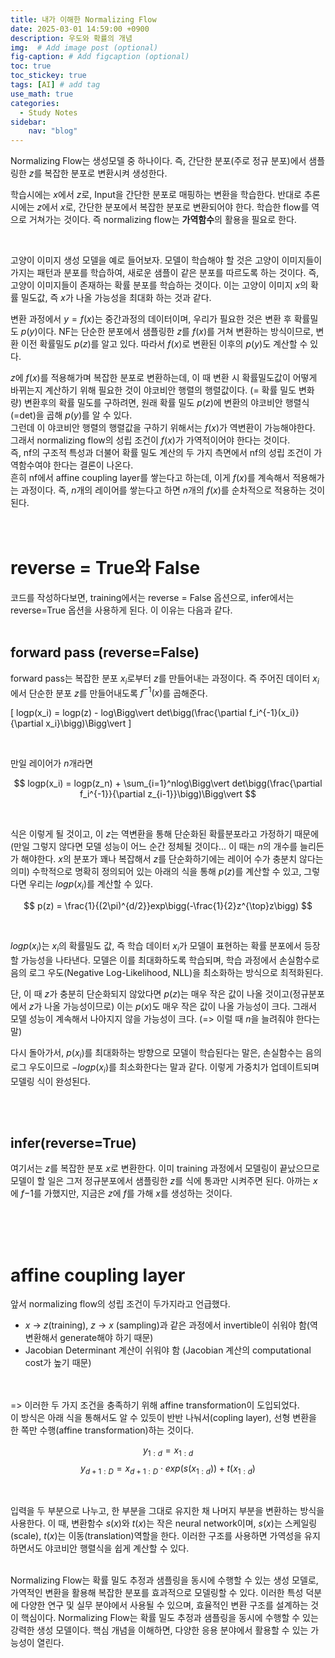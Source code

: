 ```yaml
---
title: 내가 이해한 Normalizing Flow
date: 2025-03-01 14:59:00 +0900
description: 우도와 확률의 개념
img:  # Add image post (optional)
fig-caption: # Add figcaption (optional)
toc: true
toc_stickey: true
tags: [AI] # add tag
use_math: true
categories:
  - Study Notes
sidebar:
    nav: "blog"
---
```



Normalizing Flow는 생성모델 중 하나이다. 즉, 간단한 분포(주로 정규 분포)에서 샘플링한 $z$를 복잡한 분포로 변환시켜 생성한다. <br/>

학습시에는 $x$에서 $z$로, Input을 간단한 분포로 매핑하는 변환을 학습한다. 반대로 추론시에는 $z$에서 $x$로, 간단한 분포에서 복잡한 분포로 변환되어야 한다. 학습한 flow를 역으로 거쳐가는 것이다. 즉 normalizing flow는 **가역함수**의 활용을 필요로 한다. 

<br/>

고양이 이미지 생성 모델을 예로 들어보자. 모델이 학습해야 할 것은 고양이 이미지들이 가지는 패턴과 분포를 학습하여, 새로운 샘플이 같은 분포를 따르도록 하는 것이다. 즉, 고양이 이미지들이 존재하는 확률 분포를 학습하는 것이다. 이는 고양이 이미지 $x$의 확률 밀도값, 즉 $x$가 나올 가능성을 최대화 하는 것과 같다.
<br/>

변환 과정에서 $y = f(x)$는 중간과정의 데이터이며, 우리가 필요한 것은 변환 후 확률밀도 $p(y)$이다. NF는 단순한 분포에서 샘플링한 $z$를 $f(x)$를 거쳐 변환하는 방식이므로,  변환 이전 확률밀도 $p(z)$를 알고 있다. 따라서 $f(x)$로 변환된 이후의 $p(y)$도 계산할 수 있다.
<br/>

$z$에 $f(x)$를 적용해가며 복잡한 분포로 변환하는데, 이 때 변환 시 확률밀도값이 어떻게 바뀌는지 계산하기 위해 필요한 것이 야코비안 행렬의 행렬값이다. (= 확률 밀도 변화량)
변환후의 확률 밀도를 구하려면, 원래 확률 밀도 $p(z)$에 변환의 야코비안 행렬식(=det)을 곱해 $p(y)$를 알 수 있다.
<br/>
그런데 이 야코비안 행렬의 행렬값을 구하기 위해서는 $f(x)$가 역변환이 가능해야한다. 그래서 normalizing flow의 성립 조건이 $f(x)$가 가역적이어야 한다는 것이다.
<br/>
즉, nf의 구조적 특성과 더불어 확률 밀도 계산의 두 가지 측면에서 nf의 성립 조건이 가역함수여야 한다는 결론이 나온다.
<br/>
흔히 nf에서 affine coupling layer를 쌓는다고 하는데, 이게 $f(x)$를 계속해서 적용해가는 과정이다. 즉, $n$개의 레이어를 쌓는다고 하면 $n$개의 $f(x)$를 순차적으로 적용하는 것이 된다.
<br/>
<br/>
<br/>

# reverse = True와 False

코드를 작성하다보면, training에서는 reverse = False 옵션으로, infer에서는 reverse=True 옵션을 사용하게 된다. 이 이유는 다음과 같다.
<br/>
<br/>

##  forward pass (reverse=False)

forward pass는 복잡한 분포 $x_i$로부터 $z$를 만들어내는 과정이다. 즉 주어진 데이터 $x_i$에서 단순한 분포 $z$를 만들어내도록 $f^{-1}(x)$를 곱해준다.
<br/>

\[
logp(x_i) = logp(z) - log\Bigg\vert det\bigg(\frac{\partial f_i^{-1}(x_i)}{\partial x_i}\bigg)\Bigg\vert
\]

<br/>

만일 레이어가 $n$개라면
<br/>

$$
logp(x_i) = logp(z_n) + \sum_{i=1}^nlog\Bigg\vert det\bigg(\frac{\partial f_i^{-1}}{\partial z_{i-1}}\bigg)\Bigg\vert
$$

<br/>

식은 이렇게 될 것이고, 이 $z$는 역변환을 통해 단순화된 확률분포라고 가정하기 때문에(만일 그렇지 않다면 모델 성능이 어느 순간 정체될 것이다... 이 때는 $n$의 개수를 늘리든가 해야한다. $x$의 분포가 꽤나 복잡해서 $z$를 단순화하기에는 레이어 수가 충분치 않다는 의미) 수학적으로 명확히 정의되어 있는 아래의 식을 통해 $p(z)$를 계산할 수 있고, 그렇다면 우리는 $logp(x_i)$를 계산할 수 있다.
<br/>

$$
p(z) = \frac{1}{(2\pi)^{d/2}}exp\bigg(-\frac{1}{2}z^{\top}z\bigg)
$$

<br/>

$logp(x_i)$는 $x_i$의 확률밀도 값, 즉 학습 데이터 $x_i$가 모델이 표현하는 확률 분포에서 등장할 가능성을 나타낸다. 모델은 이를 최대화하도록 학습되며, 학습 과정에서 손실함수로 음의 로그 우도(Negative Log-Likelihood, NLL)을 최소화하는 방식으로 최적화된다.
<br/>

단, 이 때 $z$가 충분히 단순화되지 않았다면 $p(z)$는 매우 작은 값이 나올 것이고(정규분포에서 $z$가 나올 가능성이므로) 이는 $p(x)$도 매우 작은 값이 나올 가능성이 크다. 그래서 모델 성능이 계속해서 나아지지 않을 가능성이 크다. (=> 이럴 때 $n$을 늘려줘야 한다는 말)
<br/>

다시 돌아가서, $p(x_i)$를 최대화하는 방향으로 모델이 학습된다는 말은, 손실함수는 음의 로그 우도이므로 $-logp(x_i)$를 최소화한다는 말과 같다. 이렇게 가중치가 업데이트되며 모델링 식이 완성된다.

<br/>
<br/>

## infer(reverse=True)

여기서는 $z$를 복잡한 분포 $x$로 변환한다. 이미 training 과정에서 모델링이 끝났으므로 모델이 할 일은 그저 정규분포에서 샘플링한 $z$를 식에 통과만 시켜주면 된다. 아까는 $x$에 $f{-1}$를 가했지만, 지금은 $z$에 $f$를 가해 $x$를 생성하는 것이다.

<br/>
<br/>
<br/>

# affine coupling layer

앞서 normalizing flow의 성립 조건이 두가지라고 언급했다.
<br/>

- $x$ → $z$(training), $z$ → $x$ (sampling)과 같은 과정에서 invertible이 쉬워야 함(역변환해서 generate해야 하기 때문)
- Jacobian Determinant 계산이 쉬워야 함 (Jacobian 계산의 computational cost가 높기 때문)
<br/>
<br/>
=> 이러한 두 가지 조건을 충족하기 위해 affine transformation이 도입되었다.
<br/>
이 방식은 아래 식을 통해서도 알 수 있듯이 반반 나눠서(copling layer), 선형 변환을 한 쪽만 수행(affine transformation)하는 것이다.

<br/>

$$
y_{1:d} = x_{1:d}
$$
$$
y_{d+1:D} = x_{d+1:D} \cdot exp(s(x_{1:d})) + t(x_{1:d})
$$

<br/>

입력을 두 부분으로 나누고, 한 부분을 그대로 유지한 채 나머지 부분을 변환하는 방식을 사용한다. 이 때, 변환함수 $s(x)$와 $t(x)$는 작은 neural network이며, $s(x)$는 스케일링(scale), $t(x)$는 이동(translation)역할을 한다. 이러한 구조를 사용하면 가역성을 유지하면서도 야코비안 행렬식을 쉽게 계산할 수 있다.
<br/>
<br/>

Normalizing Flow는 확률 밀도 추정과 샘플링을 동시에 수행할 수 있는 생성 모델로, 가역적인 변환을 활용해 복잡한 분포를 효과적으로 모델링할 수 있다. 이러한 특성 덕분에 다양한 연구 및 실무 분야에서 사용될 수 있으며, 효율적인 변환 구조를 설계하는 것이 핵심이다. Normalizing Flow는 확률 밀도 추정과 샘플링을 동시에 수행할 수 있는 강력한 생성 모델이다. 핵심 개념을 이해하면, 다양한 응용 분야에서 활용할 수 있는 가능성이 열린다.
